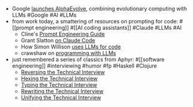 - Google [launches AlphaEvolve](https://deepmind.google/discover/blog/alphaevolve-a-gemini-powered-coding-agent-for-designing-advanced-algorithms/), combining evolutionary computing with LLMs #Google #AI #LLMs
- from work today, a smattering of resources on prompting for code: #[[prompt engineering]] #[[AI coding assistants]] #Claude #LLMs #AI
	- Cline's [Prompt Engineering Guide](https://docs.cline.bot/improving-your-prompting-skills/prompting)
	- Grant Slatton [on Claude Code](https://grantslatton.com/claude-code)
	- How Simon Willison [uses LLMs for code](https://simonwillison.net/2025/Mar/11/using-llms-for-code/)
	- crawshaw on [programming with LLMs](https://crawshaw.io/blog/programming-with-llms)
- just remembered a series of classics from Aphyr: #[[software engineering]] #interviewing #humor #fp #Haskell #Clojure
	- [Reversing the Technical Interview](https://aphyr.com/posts/340-reversing-the-technical-interview)
	- [Hexing the Technical Interview](https://aphyr.com/posts/341-hexing-the-technical-interview)
	- [Typing the Technical Interview](https://aphyr.com/posts/342-typing-the-technical-interview)
	- [Rewriting the Technical Interview](https://aphyr.com/posts/353-rewriting-the-technical-interview)
	- [Unifying the Technical Interview](https://aphyr.com/posts/354-unifying-the-technical-interview)